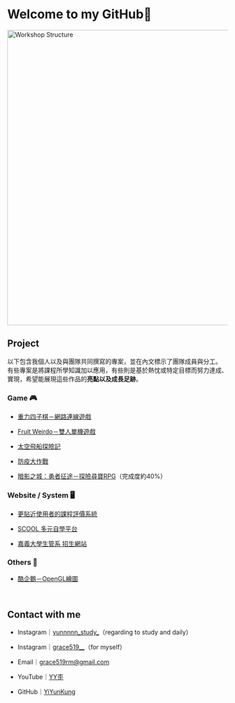 # Welcome to my GitHub🫧
<img width="1804" height="674" alt="Workshop Structure" src="https://github.com/user-attachments/assets/d5f265c6-ba7a-4ec8-bebe-649306758627" />


<br>

## Project

以下包含我個人以及與團隊共同撰寫的專案，並在內文標示了團隊成員與分工。<br>
有些專案是將課程所學知識加以應用，有些則是基於熱忱或特定目標而努力達成、實現，希望能展現這些作品的**亮點以及成長足跡**。

### Game 🎮
* [重力四子棋－網路連線遊戲](https://github.com/YiYunKung/Gravity4pieceChessGame)

* [Fruit Weirdo－雙人單機遊戲](https://github.com/YiYunKung/FruitWeirdoGame)

* [太空飛船探險記](https://github.com/YiYunKung/SpacecraftGame)

* [防疫大作戰](https://github.com/YiYunKung/EpidemicPreventionGame)
  
* [暗影之城：勇者征途－探險尋寶RPG](https://github.com/YiYunKung/GroupUnityRPG)（完成度約40%）


### Website / System 🖥️
* [更貼近使用者的課程評價系統](https://github.com/YiYunKung/CourseEvaluationSystem)
  
* [SCOOL 多元自學平台](https://github.com/YiYunKung/OnlineLearningSystem)
  
* [嘉義大學生管系 招生網站](https://github.com/YiYunKung/NCYUTM_AdmissionWebsite)

### Others 🎨
* [酷企鵝－OpenGL繪圖](https://github.com/YiYunKung/BadtzMaruDraw)

<br>

## Contact with me
* Instagram｜[yunnnnn_study_](https://www.instagram.com/yunnnnn_study_)（regarding to study and daily）

* Instagram｜[grace519__](https://www.instagram.com/grace519__)（for myself）
* Email｜grace519rm@gmail.com
* YouTube｜[YY歪](https://www.youtube.com/channel/UCLfTBoFA4limXLm3Mtk9zGA)
* GitHub｜[YiYunKung](https://github.com/YiYunKung)
